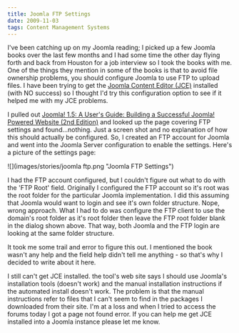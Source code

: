 ```yaml
---
title: Joomla FTP Settings
date: 2009-11-03
tags: Content Management Systems
---
```


I've been catching up on my Joomla reading; I picked up a few Joomla books over the last few months and I had some time the other day flying forth and back from Houston for a job interview so I took the books with me. One of the things they mention in some of the books is that to avoid file ownership problems, you should configure Joomla to use FTP to upload files. I have been trying to get the [Joomla Content Editor (JCE)](http://www.joomlacontenteditor.net/) installed (with NO success) so I thought I'd try this configuration option to see if it helped me with my JCE problems.

I pulled out [Joomla! 1.5: A User's Guide: Building a Successful Joomla! Powered Website (2nd Edition)](http://www.amazon.com/gp/product/0137012314?ie=UTF8&tag=mcnsof-20&linkCode=as2&camp=1789&creative=390957&creativeASIN=0137012314) and looked up the page covering FTP settings and found...nothing. Just a screen shot and no explanation of how this should actually be configured. So, I created an FTP account for Joomla and went into the Joomla Server configuration to enable the settings. Here's a picture of the settings page:

![](images/stories/joomla ftp.png "Joomla FTP Settings")

I had the FTP account configured, but I couldn't figure out what to do with the 'FTP Root' field. Originally I configured the FTP account so it's root was the root folder for the particular Joomla implementation. I did this assuming that Joomla would want to login and see it's own folder structure. Nope, wrong approach. What I had to do was configure the FTP client to use the domain's root folder as it's root folder then leave the FTP root folder blank in the dialog shown above. That way, both Joomla and the FTP login are looking at the same folder structure.

It took me some trail and error to figure this out. I mentioned the book wasn't any help and the field help didn't tell me anything - so that's why I decided to write about it here.

I still can't get JCE installed. the tool's web site says I should use Joomla's installation tools (doesn't work) and the manual installation instructions if the automated install doesn't work. The problem is that the manual instructions refer to files that I can't seem to find in the packages I downloaded from their site. I'm at a loss and when I tried to access the forums today I got a page not found error. If you can help me get JCE installed into a Joomla instance please let me know.
